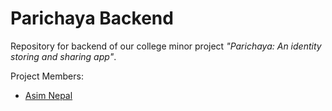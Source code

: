 # Parichaya Backend

Repository for backend of our college minor project _"Parichaya: An identity storing and sharing app"_.

Project Members:

- [Asim Nepal](https://github.com/nepal80m)
